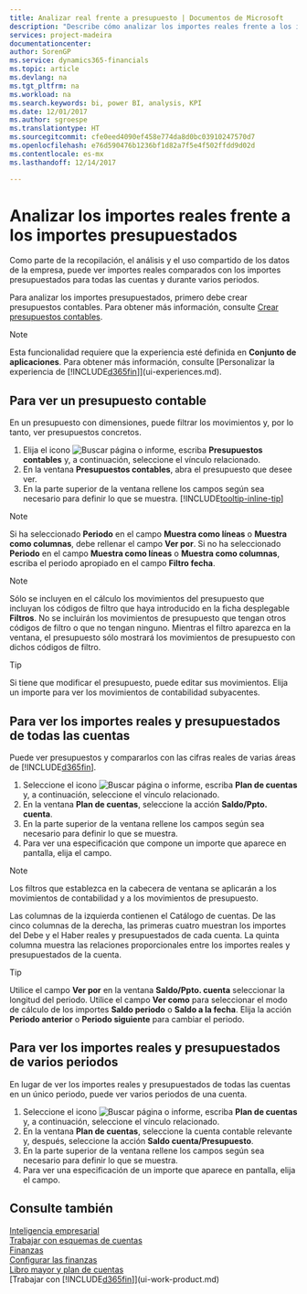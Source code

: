 ```yaml
---
title: Analizar real frente a presupuesto | Documentos de Microsoft
description: "Describe cómo analizar los importes reales frente a los importes presupuestados."
services: project-madeira
documentationcenter: 
author: SorenGP
ms.service: dynamics365-financials
ms.topic: article
ms.devlang: na
ms.tgt_pltfrm: na
ms.workload: na
ms.search.keywords: bi, power BI, analysis, KPI
ms.date: 12/01/2017
ms.author: sgroespe
ms.translationtype: HT
ms.sourcegitcommit: cfe0eed4090ef458e774da8d0bc03910247570d7
ms.openlocfilehash: e76d590476b1236bf1d82a7f5e4f502ffdd9d02d
ms.contentlocale: es-mx
ms.lasthandoff: 12/14/2017

---
```

# <a name="how-to-analyze-actual-amounts-versus-budgeted-amounts"></a>Analizar los importes reales frente a los importes presupuestados
Como parte de la recopilación, el análisis y el uso compartido de los datos de la empresa, puede ver importes reales comparados con los importes presupuestados para todas las cuentas y durante varios periodos.

Para analizar los importes presupuestados, primero debe crear presupuestos contables. Para obtener más información, consulte [Crear presupuestos contables](finance-how-create-budgets.md).

> [!NOTE]  
>   Esta funcionalidad requiere que la experiencia esté definida en **Conjunto de aplicaciones**. Para obtener más información, consulte [Personalizar la experiencia de [!INCLUDE[d365fin](includes/d365fin_md.md)]](ui-experiences.md).

## <a name="to-view-a-gl-budget"></a>Para ver un presupuesto contable
En un presupuesto con dimensiones, puede filtrar los movimientos y, por lo tanto, ver presupuestos concretos.

1. Elija el icono ![Buscar página o informe](media/ui-search/search_small.png "icono Buscar página o informe"), escriba **Presupuestos contables** y, a continuación, seleccione el vínculo relacionado.
2. En la ventana **Presupuestos contables**, abra el presupuesto que desee ver.  
3. En la parte superior de la ventana rellene los campos según sea necesario para definir lo que se muestra. [!INCLUDE[tooltip-inline-tip](includes/tooltip-inline-tip_md.md)]

> [!NOTE]  
>   Si ha seleccionado **Periodo** en el campo **Muestra como líneas** o **Muestra como columnas**, debe rellenar el campo **Ver por**. Si no ha seleccionado **Periodo** en el campo **Muestra como líneas** o **Muestra como columnas**, escriba el periodo apropiado en el campo **Filtro fecha**.  

> [!NOTE]  
>   Sólo se incluyen en el cálculo los movimientos del presupuesto que incluyan los códigos de filtro que haya introducido en la ficha desplegable **Filtros**. No se incluirán los movimientos de presupuesto que tengan otros códigos de filtro o que no tengan ninguno. Mientras el filtro aparezca en la ventana, el presupuesto sólo mostrará los movimientos de presupuesto con dichos códigos de filtro.  

> [!TIP]  
>   Si tiene que modificar el presupuesto, puede editar sus movimientos. Elija un importe para ver los movimientos de contabilidad subyacentes.

## <a name="to-view-actual-and-budgeted-amounts-for-all-accounts"></a>Para ver los importes reales y presupuestados de todas las cuentas  
Puede ver presupuestos y compararlos con las cifras reales de varias áreas de [!INCLUDE[d365fin](includes/d365fin_md.md)].

1. Seleccione el icono ![Buscar página o informe](media/ui-search/search_small.png "icono Buscar página o informe"), escriba **Plan de cuentas** y, a continuación, seleccione el vínculo relacionado.  
2. En la ventana **Plan de cuentas**, seleccione la acción **Saldo/Ppto. cuenta**.
3. En la parte superior de la ventana rellene los campos según sea necesario para definir lo que se muestra.  
4. Para ver una especificación que compone un importe que aparece en pantalla, elija el campo.  

> [!NOTE]  
>   Los filtros que establezca en la cabecera de ventana se aplicarán a los movimientos de contabilidad y a los movimientos de presupuesto.

Las columnas de la izquierda contienen el Catálogo de cuentas. De las cinco columnas de la derecha, las primeras cuatro muestran los importes del Debe y el Haber reales y presupuestados de cada cuenta. La quinta columna muestra las relaciones proporcionales entre los importes reales y presupuestados de la cuenta.  

> [!TIP]  
>   Utilice el campo **Ver por** en la ventana **Saldo/Ppto. cuenta** seleccionar la longitud del periodo. Utilice el campo **Ver como** para seleccionar el modo de cálculo de los importes **Saldo periodo** o **Saldo a la fecha**. Elija la acción **Periodo anterior** o **Periodo siguiente** para cambiar el periodo.  

## <a name="to-view-actual-and-budgeted-amounts-for-several-periods"></a>Para ver los importes reales y presupuestados de varios periodos  
En lugar de ver los importes reales y presupuestados de todas las cuentas en un único periodo, puede ver varios periodos de una cuenta.  

1. Seleccione el icono ![Buscar página o informe](media/ui-search/search_small.png "icono Buscar página o informe"), escriba **Plan de cuentas** y, a continuación, seleccione el vínculo relacionado.  
2. En la ventana **Plan de cuentas**, seleccione la cuenta contable relevante y, después, seleccione la acción **Saldo cuenta/Presupuesto**.  
3. En la parte superior de la ventana rellene los campos según sea necesario para definir lo que se muestra.   
4. Para ver una especificación de un importe que aparece en pantalla, elija el campo.  

## <a name="see-also"></a>Consulte también
[Inteligencia empresarial](bi.md)  
[Trabajar con esquemas de cuentas](bi-how-work-account-schedule.md)  
[Finanzas](finance.md)  
[Configurar las finanzas](finance-setup-finance.md)  
[Libro mayor y plan de cuentas](finance-general-ledger.md)  
[Trabajar con [!INCLUDE[d365fin](includes/d365fin_md.md)]](ui-work-product.md)  

